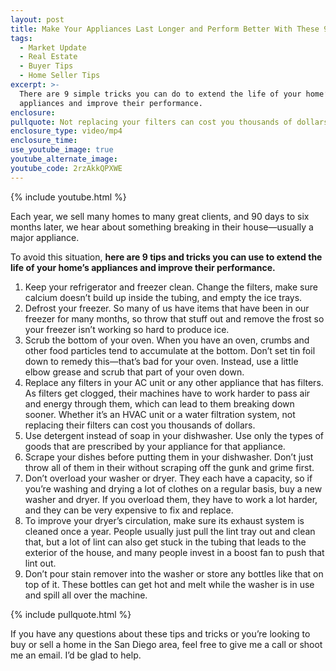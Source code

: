 ```yaml
---
layout: post
title: Make Your Appliances Last Longer and Perform Better With These 9 Tricks
tags:
  - Market Update
  - Real Estate
  - Buyer Tips
  - Home Seller Tips
excerpt: >-
  There are 9 simple tricks you can do to extend the life of your home’s
  appliances and improve their performance.
enclosure:
pullquote: Not replacing your filters can cost you thousands of dollars.
enclosure_type: video/mp4
enclosure_time:
use_youtube_image: true
youtube_alternate_image:
youtube_code: 2rzAkkQPXWE
---
```



{% include youtube.html %}

Each year, we sell many homes to many great clients, and 90 days to six months later, we hear about something breaking in their house—usually a major appliance.&nbsp;

To avoid this situation, **here are 9 tips and tricks you can use to extend the life of your home’s appliances and improve their performance.**&nbsp;

1. Keep your refrigerator and freezer clean. Change the filters, make sure calcium doesn’t build up inside the tubing, and empty the ice trays.&nbsp;
2. Defrost your freezer. So many of us have items that have been in our freezer for many months, so throw that stuff out and remove the frost so your freezer isn’t working so hard to produce ice.&nbsp;
3. Scrub the bottom of your oven. When you have an oven, crumbs and other food particles tend to accumulate at the bottom. Don’t set tin foil down to remedy this—that’s bad for your oven. Instead, use a little elbow grease and scrub that part of your oven down.&nbsp;
4. Replace any filters in your AC unit or any other appliance that has filters. As filters get clogged, their machines have to work harder to pass air and energy through them, which can lead to them breaking down sooner. Whether it’s an HVAC unit or a water filtration system, not replacing their filters can cost you thousands of dollars.&nbsp;
5. Use detergent instead of soap in your dishwasher. Use only the types of goods that are prescribed by your appliance for that appliance.&nbsp;
6. Scrape your dishes before putting them in your dishwasher. Don’t just throw all of them in their without scraping off the gunk and grime first.&nbsp;
7. Don’t overload your washer or dryer. They each have a capacity, so if you’re washing and drying a lot of clothes on a regular basis, buy a new washer and dryer. If you overload them, they have to work a lot harder, and they can be very expensive to fix and replace.&nbsp;
8. To improve your dryer’s circulation, make sure its exhaust system is cleaned once a year. People usually just pull the lint tray out and clean that, but a lot of lint can also get stuck in the tubing that leads to the exterior of the house, and many people invest in a boost fan to push that lint out.&nbsp;
9. Don’t pour stain remover into the washer or store any bottles like that on top of it. These bottles can get hot and melt while the washer is in use and spill all over the machine.&nbsp;

{% include pullquote.html %}

If you have any questions about these tips and tricks or you’re looking to buy or sell a home in the San Diego area, feel free to give me a call or shoot me an email. I’d be glad to help.